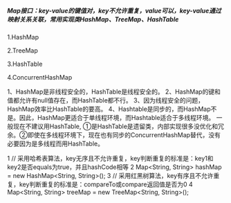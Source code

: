 ##### Map接口：key-value的键值对，key不允许重复，value可以，key-value通过映射关系关联，常用实现类HashMap、TreeMap、HashTable
1.HashMap

2.TreeMap

3.HashTable

4.ConcurrentHashMap

1、HashMap是非线程安全的，HashTable是线程安全的。
2、HashMap的键和值都允许有null值存在，而HashTable都不行。
3、因为线程安全的问题，HashMap效率比HashTable的要高。
4、Hashtable是同步的，而HashMap不是。因此，HashMap更适合于单线程环境，而Hashtable适合于多线程环境。
    一般现在不建议用HashTable, ①是HashTable是遗留类，内部实现很多没优化和冗余。②即使在多线程环境下，现在也有同步的ConcurrentHashMap替代，没有必要因为是多线程而用HashTable。

1 // 采用哈希表算法，key无序且不允许重复，key判断重复的标准是：key1和key2是否equals为true，并且hashCode相等 
2 Map<String, String> hashMap = new HashMap<String, String>();
3 // 采用红黑树算法，key有序且不允许重复，key判断重复的标准是：compareTo或compare返回值是否为0
4 Map<String, String> treeMap = new TreeMap<String, String>();

